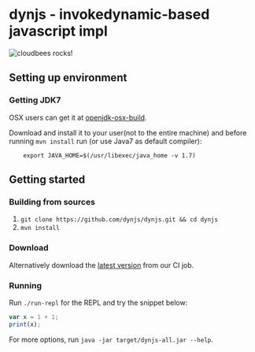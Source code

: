 # dynjs - invokedynamic-based javascript impl

![cloudbees rocks!](http://static-www.cloudbees.com/images/badges/BuiltOnDEV.png)

## Setting up environment


### Getting JDK7

OSX users can get it at [openjdk-osx-build].

Download and install it to your user(not to the entire machine) and before running `mvn install` run (or use Java7 as default compiler):
		
		export JAVA_HOME=$(/usr/libexec/java_home -v 1.7)
		

## Getting started


### Building from sources

1. `git clone https://github.com/dynjs/dynjs.git && cd dynjs`
2. `mvn install`

### Download

Alternatively download the [latest version](https://dynjs.ci.cloudbees.com/job/dynjs/ws/target/dynjs-all.jar) from our CI job.

### Running 

Run `./run-repl` for the REPL and try the snippet below:

```javascript
var x = 1 + 1;
print(x);
```

For more options, run `java -jar target/dynjs-all.jar --help`.

[jitescript]:https://github.com/qmx/jitescript
[invokebinder]:https://github.com/headius/invokebinder
[openjdk-osx-build]:http://code.google.com/p/openjdk-osx-build
